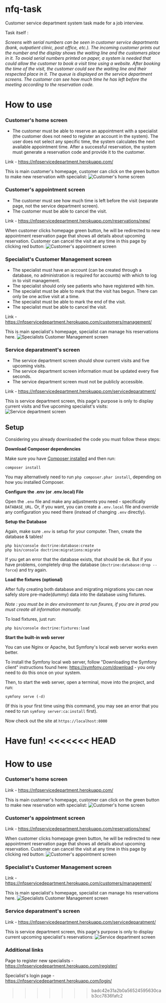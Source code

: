 # nfq-task
Customer service department system task made for a job interview.

Task itself :

*Screens with serial numbers can be seen in customer service departments (bank, outpatient
clinic, post office, etc.). The incoming customer prints out the number and the display shows the
waiting line and the customers place in it. To avoid serial numbers printed on paper, a system is
needed that could allow the customer to book a visit time using a website. After booking the
time of the visit, the customer could see the waiting line and their respected place in it. The
queue is displayed on the service department screens. The customer can see how much time
he has left before the meeting according to the reservation code.*

# How to use

### Customer's home screen
* The customer must be able to reserve an appointment with a specialist (the customer
does not need to register an account in the system). The user does not select any
specific time, the system calculates the next available appointment time. After a
successful reservation, the system must generate a reservation code and provide it to
the customer.

Link - https://nfqservicedepartment.herokuapp.com/ 

This is main customer's homepage, customer can click on the green button to make new reservation with specialist:
![Customer's home screen](https://user-images.githubusercontent.com/70708109/107633524-d6c05d00-6c70-11eb-9f03-c8c2cbcbd956.png)
### Customer's appointment screen
* The customer must see how much time is left before the visit (separate page, not the
 service department screen).
* The customer must be able to cancel the visit.

Link - https://nfqservicedepartment.herokuapp.com/reservations/new/

When customer clicks homepage green button, he will be redirected to new appointment reservation page that shows all details about 
upcoming reservation. Customer can cancel the visit at any time in this page by clicking red button: 
![Customer's appointment screen](https://user-images.githubusercontent.com/70708109/107640597-2f94f300-6c7b-11eb-9a5a-1280c93a52a4.png)
### Specialist's Customer Management screen
* The specialist must have an account (can be created through a database, no
administration is required for accounts) with which to log in to visit management.
* The specialist should only see patients who have registered with him.
* The specialist must be able to mark that the visit has begun. There can only be one
active visit at a time.
* The specialist must be able to mark the end of the visit.
* The specialist must be able to cancel the visit.

Link - https://nfqservicedepartment.herokuapp.com/customers/management/

This is main specialist's homepage, specialist can manage his reservations here.
![Specialists Customer Management screen](https://user-images.githubusercontent.com/70708109/107640600-30c62000-6c7b-11eb-9b9a-06ede56b7719.png)
### Service deparatment's screen
* The service department screen should show current visits and five upcoming visits.
* The service department screen information must be updated every five seconds.
* The service department screen must not be publicly accessible.

Link - https://nfqservicedepartment.herokuapp.com/servicedeparatment/

This is service department screen, this page's purpose is only to display current visits and five upcoming specialist's visits:
![Service department screen](https://user-images.githubusercontent.com/70708109/107640598-302d8980-6c7b-11eb-99b6-88ab49a78873.png)
## Setup

Considering you already downloaded the code you must follow these steps:


**Download Composer dependencies**

Make sure you have [Composer installed](https://getcomposer.org/download/)
and then run:

```
composer install
```

You may alternatively need to run `php composer.phar install`, depending
on how you installed Composer.

**Configure the .env (or .env.local) File**

Open the `.env` file and make any adjustments you need - specifically
`DATABASE_URL`. Or, if you want, you can create a `.env.local` file
and *override* any configuration you need there (instead of changing
`.env` directly).

**Setup the Database**

Again, make sure `.env` is setup for your computer. Then, create
the database & tables!

```
php bin/console doctrine:database:create
php bin/console doctrine:migrations:migrate
```

If you get an error that the database exists, that should
be ok. But if you have problems, completely drop the
database (`doctrine:database:drop --force`) and try again.

**Load the fixtures (optional)**

After fully creating both database and migrating migrations you 
can now safely store pre-made(dummy) data into the database using fixtures.

*Note : you must be in dev environment to run fixures, if you are in prod you must create all information manually.*

To load fixtures, just run:
```
php bin/console doctrine:fixtures:load
```

**Start the built-in web server**

You can use Nginx or Apache, but Symfony's local web server
works even better.

To install the Symfony local web server, follow
"Downloading the Symfony client" instructions found
here: https://symfony.com/download - you only need to do this
once on your system.

Then, to start the web server, open a terminal, move into the
project, and run:

```
symfony serve (-d)
```


(If this is your first time using this command, you may see an
error that you need to run `symfony server:ca:install` first).

Now check out the site at `https://localhost:8000`


Have fun!
<<<<<<< HEAD
=======

# How to use

### Customer's home screen
Link - https://nfqservicedepartment.herokuapp.com/ 

This is main customer's homepage, customer can click on the green button to make new reservation with specialist:
![Customer's home screen](https://user-images.githubusercontent.com/70708109/107633524-d6c05d00-6c70-11eb-9f03-c8c2cbcbd956.png)
### Customer's appointment screen
Link - https://nfqservicedepartment.herokuapp.com/reservations/new/

When customer clicks homepage green button, he will be redirected to new appointment reservation page that shows all details about 
upcoming reservation. Customer can cancel the visit at any time in this page by clicking red button: 
![Customer's appointment screen](https://user-images.githubusercontent.com/70708109/107635072-3586d600-6c73-11eb-863b-01e2771d4a7a.png)
### Specialist's Customer Management screen
Link - https://nfqservicedepartment.herokuapp.com/customers/management/

This is main specialist's homepage, specialist can manage his reservations here.
![Specialists Customer Management screen](https://user-images.githubusercontent.com/70708109/107633528-d6c05d00-6c70-11eb-886f-5c8d78c6ed46.png)
### Service deparatment's screen
Link - https://nfqservicedepartment.herokuapp.com/servicedeparatment/

This is service department screen, this page's purpose is only to display current upcoming specialist's reservations:
![Service department screen](https://user-images.githubusercontent.com/70708109/107633522-d627c680-6c70-11eb-82f0-4edb5098238a.png)
### Additional links
Page to register new specialists - https://nfqservicedepartment.herokuapp.com/register/

Specialist's login page - https://nfqservicedepartment.herokuapp.com/login/
>>>>>>> badc42e31a2b0a56524595630cab3cc7836fafc2
